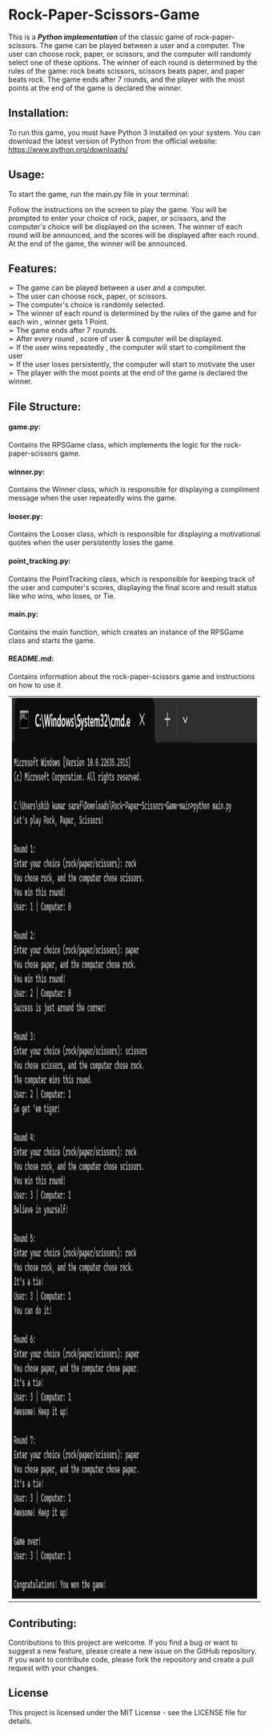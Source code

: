 # Rock-Paper-Scissors-Game
This is a ***Python implementation*** of the classic game of rock-paper-scissors. The game can be played between a user and a computer. The user can choose rock, paper, or scissors, and the computer will randomly select one of these options. The winner of each round is determined by the rules of the game: rock beats scissors, scissors beats paper, and paper beats rock. The game ends after 7 rounds, and the player with the most points at the end of the game is declared the winner.

## Installation:

To run this game, you must have Python 3 installed on your system. You can download the latest version of Python from the official website: https://www.python.org/downloads/

## Usage:

To start the game, run the main.py file in your terminal:

Follow the instructions on the screen to play the game. You will be prompted to enter your choice of rock, paper, or scissors, and the computer's choice will be displayed on the screen. The winner of each round will be announced, and the scores will be displayed after each round. At the end of the game, the winner will be announced.

## Features:
➢ The game can be played between a user and a computer.<br>
➢ The user can choose rock, paper, or scissors.<br>
➢ The computer's choice is randomly selected.<br>
➢ The winner of each round is determined by the rules of the game and for each win ,
winner gets 1 Point.<br>
➢ The game ends after 7 rounds.<br>
➢ After every round , score of user & computer will be displayed.<br>
➢ If the user wins repeatedly , the computer will start to compliment the user<br>
➢ If the user loses persistently, the computer will start to motivate the user<br>
➢ The player with the most points at the end of the game is declared the winner.<br>

## File Structure:

#### game.py: 
Contains the RPSGame class, which implements the logic for the rock-paper-scissors game.
#### winner.py: 
Contains the Winner class, which is responsible for displaying a compliment message when the user repeatedly wins the game.
#### looser.py: 
Contains the Looser class, which is responsible for displaying a motivational quotes when the user persistently loses the game.
#### point_tracking.py: 
Contains the PointTracking class, which is responsible for keeping track of the user and computer's scores, displaying the final score and result status like who wins, who loses, or Tie.
#### main.py: 
Contains the main function, which creates an instance of the RPSGame class and starts the game.
#### README.md: 
Contains information about the rock-paper-scissors game and instructions on how to use it


<table align="center">
  <tr>
    <td><img src="screenshots/rps.jpg" alt="Index Page" width="800" height="1800"/></td>
  </tr>
  
</table>

## Contributing:
Contributions to this project are welcome. If you find a bug or want to suggest a new feature, please create a new issue on the GitHub repository. If you want to contribute code, please fork the repository and create a pull request with your changes.

## License
This project is licensed under the MIT License - see the LICENSE file for details.
